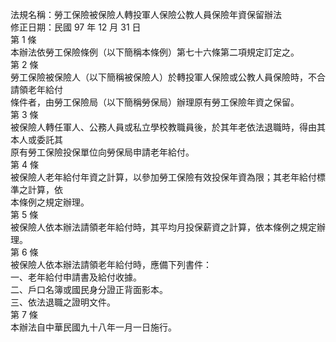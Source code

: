 法規名稱：勞工保險被保險人轉投軍人保險公教人員保險年資保留辦法  
修正日期：民國 97 年 12 月 31 日  
第 1 條  
本辦法依勞工保險條例（以下簡稱本條例）第七十六條第二項規定訂定之。  
第 2 條  
勞工保險被保險人（以下簡稱被保險人）於轉投軍人保險或公教人員保險時，不合請領老年給付  
條件者，由勞工保險局（以下簡稱勞保局）辦理原有勞工保險年資之保留。  
第 3 條  
被保險人轉任軍人、公務人員或私立學校教職員後，於其年老依法退職時，得由其本人或委託其  
原有勞工保險投保單位向勞保局申請老年給付。  
第 4 條  
被保險人老年給付年資之計算，以參加勞工保險有效投保年資為限；其老年給付標準之計算，依  
本條例之規定辦理。  
第 5 條  
被保險人依本辦法請領老年給付時，其平均月投保薪資之計算，依本條例之規定辦理。  
第 6 條  
被保險人依本辦法請領老年給付時，應備下列書件：  
一、老年給付申請書及給付收據。  
二、戶口名簿或國民身分證正背面影本。  
三、依法退職之證明文件。  
第 7 條  
本辦法自中華民國九十八年一月一日施行。  


